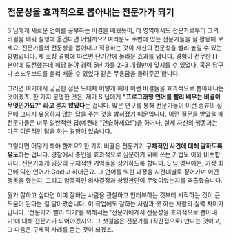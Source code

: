 ## 전문성을 효과적으로 뽑아내는 전문가가 되기
S 님에게 새로운 언어를 공부하는 비결을 배웠듯이, 타 영역에서도 전문가로부터 그의 비결을 배워 실행에 옮긴다면 어떨까요? 여러분도 주변에 있는 전문가들을 잘 활용해 보세요. 전문가들의 전문성을 뽑아내고 적용하는 것이 자신의 전문성을 빨리 높일 수 있는 방법입니다. 제 코칭 경험에 따르면 단기간에 놀라운 효과를 냅니다. 경험이 전무한 IT 분야에 도전했는데 해당 분야 경력 5년 차를 2~3 개월만에 앞지를 수 있었다, 혹은 당구나 스노우보드를 빨리 배울 수 있었다 같은 무용담을 들려주곤 합니다.

그러면 여기에서 궁금한 점은 도대체 어떻게 해야 이런 비결들을 효과적으로 뽑아내냐는 것이겠죠. 한 가지 분명한 것은, 제가 S 님에게 **"프로그래밍 언어를 빨리 배우는 비결이 무엇인가요?" 라고 묻지 않았다**는 겁니다. 많은 연구를 통해 전문가들이 이런 종류의 질문에 그다지 유용하지 않는 답을 주는 것을 밝혀졌기 때문입니다. 이런 질문을 받았을 때 전문가들은 너무 일반적인 답(예컨대 "연습하세요!")을 하거나, 실제 자신의 행동과는 다른 이론적인 답을 하는 경향이 있습니다.

그렇다면 어떻게 해야 할까요? 한 가지 비결은 전문가가 **구체적인 사건에 대해 말하도록 유도**하는 겁니다. 경찰에서 증인을 효과적으로 심문하기 위해 쓰는 기법도 이와 비슷합니다. 전문가에게 굉장히 구체적인 기억들을 상기하도록 합니다. S 님 경우에는, 가장 최근에 익힌 언어가 Go라고 하더군요. 그 언어를 익힌 과정을 시간대별로 짚어가며 어떤 행동을 했는지, 그리고 암묵적인 의사결정과 상황판단이 무엇이었는지를 추출했습니다.

뭔가 잘하고 싶다면 이미 잘하는 사람을 관찰하고 인터뷰하는 것부터 시작하는 것이 큰 도움이 된다는 걸 알아봤습니다. 이 작업에도 잘하는 사람과 못 하는 사람의 실력 차이가 납니다. '전문가가 빨리 되기'를 위해서는 '전문가에게서 전문성을 효과적으로 뽑아내기'에 대해 전문가가 되어야겠지요. 그 첫걸음은 전문가를 (직간접으로) 만나는 것이고, 그 다음은 구체적  사례를 듣는 것이 되겠죠.